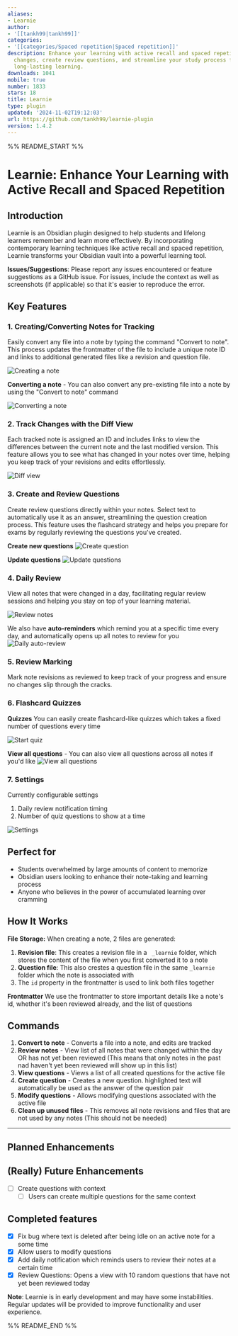 ```yaml
---
aliases:
- Learnie
author:
- '[[tankh99|tankh99]]'
categories:
- '[[categories/Spaced repetition|Spaced repetition]]'
description: Enhance your learning with active recall and spaced repetition. Track
  changes, create review questions, and streamline your study process for more effective,
  long-lasting learning.
downloads: 1041
mobile: true
number: 1833
stars: 18
title: Learnie
type: plugin
updated: '2024-11-02T19:12:03'
url: https://github.com/tankh99/learnie-plugin
version: 1.4.2
---
```


%% README_START %%

# Learnie: Enhance Your Learning with Active Recall and Spaced Repetition

## Introduction

Learnie is an Obsidian plugin designed to help students and lifelong learners remember and learn more effectively. By incorporating contemporary learning techniques like active recall and spaced repetition, Learnie transforms your Obsidian vault into a powerful learning tool.

**Issues/Suggestions**: Please report any issues encountered or feature suggestions as a GitHub issue. For issues, include the context as well as screenshots (if applicable) so that it's easier to reproduce the error.

## Key Features

### 1. Creating/Converting Notes for Tracking

Easily convert any file into a note by typing the command "Convert to note". This process updates the frontmatter of the file to include a unique note ID and links to additional generated files like a revision and question file.

![Creating a note](https://raw.githubusercontent.com/tankh99/learnie-plugin/HEAD/assets/create-note.gif)

**Converting a note** - You can also convert any pre-existing file into a note by using the "Convert to note" command

![Converting a note](https://raw.githubusercontent.com/tankh99/learnie-plugin/HEAD/assets/convert-to-note.gif)

### 2. Track Changes with the Diff View

Each tracked note is assigned an ID and includes links to view the differences between the current note and the last modified version. This feature allows you to see what has changed in your notes over time, helping you keep track of your revisions and edits effortlessly.

![Diff view](https://raw.githubusercontent.com/tankh99/learnie-plugin/HEAD/assets/diff-view.gif)

### 3. Create and Review Questions

Create review questions directly within your notes. Select text to automatically use it as an answer, streamlining the question creation process. This feature uses the flashcard strategy and helps you prepare for exams by regularly reviewing the questions you've created.

**Create new questions**
![Create question](https://raw.githubusercontent.com/tankh99/learnie-plugin/HEAD/assets/create-qns.gif)

**Update questions**
![Update questions](https://raw.githubusercontent.com/tankh99/learnie-plugin/HEAD/assets/update-qns.gif)

### 4. Daily Review

View all notes that were changed in a day, facilitating regular review sessions and helping you stay on top of your learning material.

![Review notes](https://raw.githubusercontent.com/tankh99/learnie-plugin/HEAD/assets/review-notes.gif)

We also have **auto-reminders** which remind you at a specific time every day, and automatically opens up all notes to review for you
![Daily auto-review](https://raw.githubusercontent.com/tankh99/learnie-plugin/HEAD/assets/review-notification.gif)

### 5. Review Marking

Mark note revisions as reviewed to keep track of your progress and ensure no changes slip through the cracks.

### 6. Flashcard Quizzes

**Quizzes**
You can easily create flashcard-like quizzes which takes a fixed number of questions every time

![Start quiz](https://raw.githubusercontent.com/tankh99/learnie-plugin/HEAD/assets/start-quiz.png)


**View all questions** - You can also view all questions across all notes if you'd like
![View all questions](https://raw.githubusercontent.com/tankh99/learnie-plugin/HEAD/assets/view-all-qns.png)


### 7. Settings
Currently configurable settings
1. Daily review notification timing
2. Number of quiz questions to show at a time

![Settings](https://raw.githubusercontent.com/tankh99/learnie-plugin/HEAD/assets/settings.png)

## Perfect for

- Students overwhelmed by large amounts of content to memorize
- Obsidian users looking to enhance their note-taking and learning process
- Anyone who believes in the power of accumulated learning over cramming

## How It Works

**File Storage:**
When creating a note, 2 files are generated:
1. **Revision file**: This creates a revision file in a ` _learnie` folder, which stores the content of the file when you first converted it to a note
2. **Question file**: This also crestes a question file in the same `_learnie` folder which the note is associated with
3. The `id` property in the frontmatter is used to link both files together

**Frontmatter**
We use the frontmatter to store important details like a note's id, whether it's been reviewed already, and the list of questions

## Commands
1. **Convert to note** - Converts a file into a note, and edits are tracked
2. **Review notes** - View list of all notes that were changed within the day OR has not yet been reviewed (This means that only notes in the past nad haven't yet been reviewed will show up in this list)
3. **View questions** - Views a list of all created questions for the active file
4. **Create question** - Creates a new question. highlighted text will automatically be used as the answer of the question pair
5. **Modify questions** - Allows modifying questions associated with the active file
6. **Clean up unused files** - This removes all note revisions and files that are not used by any notes (This should not be needed)

---

## Planned Enhancements


## (Really) Future Enhancements
- [ ] Create questions with context
	- [ ] Users can create multiple questions for the same context

## Completed features
- [x] Fix bug where text is deleted after being idle on an active note for a some time
- [x] Allow users to modify questions
- [x] Add daily notification which reminds users to review their notes at a certain time
- [x] Review Questions: Opens a view with 10 random questions that have not yet been reviewed today

**Note**: Learnie is in early development and may have some instabilities. Regular updates will be provided to improve functionality and user experience.



%% README_END %%
